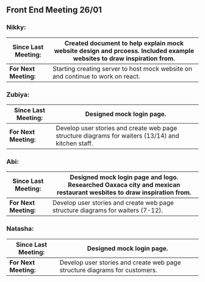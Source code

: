 ## Front End Meeting 26/01

### Nikky:
| Since Last Meeting: | Created document to help explain mock website design and prcoess. Included example websites to draw inspiration from. |
| --- | --- |
| **For Next Meeting:** | Starting creating server to host mock website on and continue to work on react. |

### Zubiya:
| Since Last Meeting: | Designed mock login page. |
| --- | --- |
| **For Next Meeting:** | Develop user stories and create web page structure diagrams for waiters (13/14) and kitchen staff. |

### Abi:
| Since Last Meeting: | Designed mock login page and logo. Researched Oaxaca city and mexican restaurant wesbites to draw inspiration from. |
| --- | --- |
| **For Next Meeting:** | Develop user stories and create web page structure diagrams for waiters (7-12). |

### Natasha:

| Since Last Meeting: | Designed mock login page. |
| --- | --- |
| **For Next Meeting:** | Develop user stories and create web page structure diagrams for customers. |

